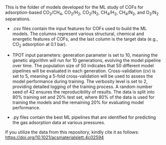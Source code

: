 This is the folder of models developed for the ML study of COFs for adsorption-based CO<sub>2</sub>/CH<sub>4</sub>, CO<sub>2</sub>/H<sub>2</sub>, CO<sub>2</sub>/N<sub>2</sub>, CH<sub>4</sub>/H<sub>2</sub>, CH<sub>4</sub>/N<sub>2</sub>, and O<sub>2</sub>/N<sub>2</sub> separations. 

- .csv files contain the input features for COFs used to build the ML models. The columns represent various structural, chemical and energetic features of COFs, and the last column is the target data (e.g., CO<sub>2</sub> adsorption at 0.1 bar).

-	TPOT input parameters: generation parameter is set to 10, meaning the genetic algorithm will run for 10 generations, evolving the model pipeline over time. The population size of 50 indicates that 50 different model pipelines will be evaluated in each generation. Cross-validation (cv) is set to 5, meaning a 5-fold cross-validation will be used to assess the model performance during training. The verbosity level is set to 2, providing detailed logging of the training process. A random number seed of 42 ensures the reproducibility of results. The data is split into 80% training set and 20% test set, where 80% of the data is used for training the models and the remaining 20% for evaluating model performance.

- .py files contain the best ML pipelines that are identified for predicting the gas adsorption data at various pressures.

If you utilize the data from this repository, kindly cite it as follows: https://doi.org/10.1021/acsmaterialslett.4c02594
